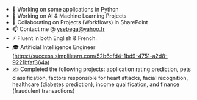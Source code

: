
- 🔭 Working on some applications in Python
- 🌱 Working on AI & Machine Learning Projects
- 👯 Collaborating on Projects (Workflows) in SharePoint
- 📫 Contact me @ ysebega@yahoo.fr
- ⚡ Fluent in both English & French.
- 🎓 Artificial Intelligence Engineer (https://success.simplilearn.com/52b6cfd4-1bd9-4751-a2d8-9221bfaf364a)
- ✍ Completed the following projects: application rating prediction, pets classification, factors responsible for heart attacks, facial recognition, healthcare (diabetes prediction), income qualification,  and finance (fraudulent transactions)
